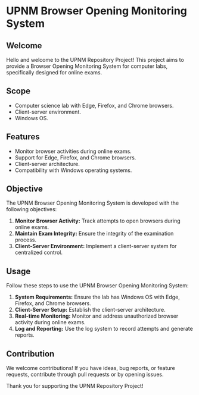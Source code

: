 # UPNM Browser Opening Monitoring System

## Welcome
Hello and welcome to the UPNM Repository Project! This project aims to provide a Browser Opening Monitoring System for computer labs, specifically designed for online exams.

## Scope
- Computer science lab with Edge, Firefox, and Chrome browsers.
- Client-server environment.
- Windows OS.

## Features
- Monitor browser activities during online exams.
- Support for Edge, Firefox, and Chrome browsers.
- Client-server architecture.
- Compatibility with Windows operating systems.

## Objective
The UPNM Browser Opening Monitoring System is developed with the following objectives:
1. **Monitor Browser Activity:** Track attempts to open browsers during online exams.
2. **Maintain Exam Integrity:** Ensure the integrity of the examination process.
3. **Client-Server Environment:** Implement a client-server system for centralized control.

## Usage
Follow these steps to use the UPNM Browser Opening Monitoring System:
1. **System Requirements:** Ensure the lab has Windows OS with Edge, Firefox, and Chrome browsers.
2. **Client-Server Setup:** Establish the client-server architecture.
3. **Real-time Monitoring:** Monitor and address unauthorized browser activity during online exams.
4. **Log and Reporting:** Use the log system to record attempts and generate reports.

## Contribution
We welcome contributions! If you have ideas, bug reports, or feature requests, contribute through pull requests or by opening issues.

Thank you for supporting the UPNM Repository Project!
